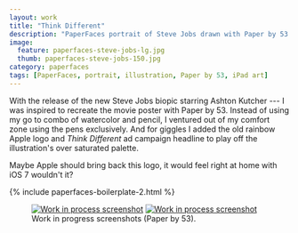 ```yaml
---
layout: work
title: "Think Different"
description: "PaperFaces portrait of Steve Jobs drawn with Paper by 53 on an iPad."
image: 
  feature: paperfaces-steve-jobs-lg.jpg
  thumb: paperfaces-steve-jobs-150.jpg
category: paperfaces
tags: [PaperFaces, portrait, illustration, Paper by 53, iPad art]
---
```


With the release of the new Steve Jobs biopic starring Ashton Kutcher --- I was inspired to recreate the movie poster with Paper by 53. Instead of using my go to combo of watercolor and pencil, I ventured out of my comfort zone using the pens exclusively. And for giggles I added the old rainbow Apple logo and *Think Different* ad campaign headline to play off the illustration's over saturated palette. 

Maybe Apple should bring back this logo, it would feel right at home with iOS 7 wouldn't it?

{% include paperfaces-boilerplate-2.html %}

<figure class="half">
	<a href="{{ site.url }}/images/paperfaces-steve-jobs-process-1-lg.jpg"><img src="{{ site.url }}/images/paperfaces-steve-jobs-process-1-600.jpg" alt="Work in process screenshot"></a>
	<a href="{{ site.url }}/images/paperfaces-steve-jobs-process-2-lg.jpg"><img src="{{ site.url }}/images/paperfaces-steve-jobs-process-2-600.jpg" alt="Work in process screenshot"></a>
	<figcaption>Work in progress screenshots (Paper by 53).</figcaption>
</figure>